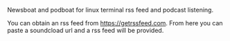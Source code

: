 Newsboat and podboat for linux terminal rss feed and podcast listening.

You can obtain an rss feed from https://getrssfeed.com.  From here you can
paste a soundcload url and a rss feed will be provided.
